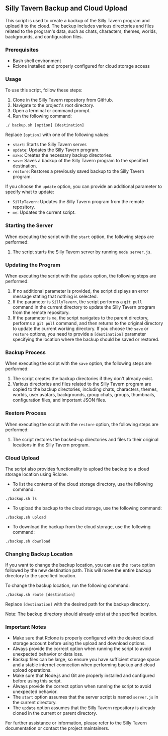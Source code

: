 ## Silly Tavern Backup and Cloud Upload

This script is used to create a backup of the Silly Tavern program and upload it to the cloud. The backup includes various directories and files related to the program's data, such as chats, characters, themes, worlds, backgrounds, and configuration files.

### Prerequisites

- Bash shell environment
- Rclone installed and properly configured for cloud storage access

### Usage

To use this script, follow these steps:

1. Clone in the Silly Tavern repository from GitHub.
2. Navigate to the project's root directory.
3. Open a terminal or command prompt.
4. Run the following command:

```
./ backup.sh [option] [destination]
```

Replace `[option]` with one of the following values:

- `start`: Starts the Silly Tavern server.
- `update`: Updates the Silly Tavern program.
- `make`: Creates the necessary backup directories.
- `save`: Saves a backup of the Silly Tavern program to the specified destination.
- `restore`: Restores a previously saved backup to the Silly Tavern program.

If you choose the `update` option, you can provide an additional parameter to specify what to update:

- `SillyTavern`: Updates the Silly Tavern program from the remote repository.
- `me`: Updates the current script.

### Starting the Server

When executing the script with the `start` option, the following steps are performed:

1. The script starts the Silly Tavern server by running `node server.js`.

### Updating the Program

When executing the script with the `update` option, the following steps are performed:

1. If no additional parameter is provided, the script displays an error message stating that nothing is selected.
2. If the parameter is `SillyTavern`, the script performs a `git pull` command in the current directory to update the Silly Tavern program from the remote repository.
3. If the parameter is `me`, the script navigates to the parent directory, performs a `git pull` command, and then returns to the original directory to update the current working directory.
If you choose the `save` or `restore` options, you need to provide a `[destination]` parameter specifying the location where the backup should be saved or restored.

### Backup Process

When executing the script with the `save` option, the following steps are performed:

1. The script creates the backup directories if they don't already exist.
2. Various directories and files related to the Silly Tavern program are copied to the backup directories, including chats, characters, themes, worlds, user avatars, backgrounds, group chats, groups, thumbnails, configuration files, and important JSON files.

### Restore Process

When executing the script with the `restore` option, the following steps are performed:

1. The script restores the backed-up directories and files to their original locations in the Silly Tavern program.

### Cloud Upload

The script also provides functionality to upload the backup to a cloud storage location using Rclone.

- To list the contents of the cloud storage directory, use the following command:

```
./backup.sh ls
```

- To upload the backup to the cloud storage, use the following command:

```
./backup.sh upload
```

- To download the backup from the cloud storage, use the following command:

```
./backup.sh download
```

### Changing Backup Location

If you want to change the backup location, you can use the `route` option followed by the new destination path. This will move the entire backup directory to the specified location.

To change the backup location, run the following command:

```
./backup.sh route [destination]
```

Replace `[destination]` with the desired path for the backup directory.

Note: The backup directory should already exist at the specified location.

### Important Notes

- Make sure that Rclone is properly configured with the desired cloud storage account before using the upload and download options.
- Always provide the correct option when running the script to avoid unexpected behavior or data loss.
- Backup files can be large, so ensure you have sufficient storage space and a stable internet connection when performing backup and cloud upload operations.
- Make sure that Node.js and Git are properly installed and configured before using this script.
- Always provide the correct option when running the script to avoid unexpected behavior.
- The `start` option assumes that the server script is named `server.js` in the current directory.
- The `update` option assumes that the Silly Tavern repository is already cloned in the current or parent directory.

For further assistance or information, please refer to the Silly Tavern documentation or contact the project maintainers.
